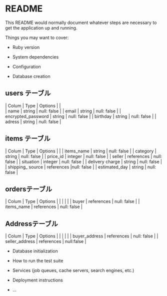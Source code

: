 # README

This README would normally document whatever steps are necessary to get the
application up and running.

Things you may want to cover:

* Ruby version

* System dependencies

* Configuration

* Database creation


 ## users テーブル

  | Colum    | Type     | Options      |
  |                                    
  | name     | string   | null: false  |
  | email    | string   | null: false  |
  | encrypted_password | string   | null: false  |
  | birthday | string   | null: false  |
  | adress   | string   | null: false  |

 ## items テーブル

  | Colum            | Type        | Options      |
  |
  | items_name       | string      | null: false  |
  | category         | string      | null: false  |
  | price_id         | integer     | null: false  |
  | seller           | references  | null: false  |
  | situation        | integer     | null: false  |
  | delivery charge  | string      | null: false  |
  | shipping_ source | references  |null: false   |
  | estimated_day    | string      | null: false  |

 ## ordersテーブル

  | Colum            | Type        | Options      |
  |                  |             |              |
  | buyer            | references  | null: false  |
  | items_name       | references  | null: false  |

## Addressテーブル

  | Colum            | Type        | Options      |
  |                  |             |              |
  | buyer_address    | references  | null: false  |
  | seller_address   | references  | null:false   |

* Database initialization

* How to run the test suite

* Services (job queues, cache servers, search engines, etc.)

* Deployment instructions

* ...
